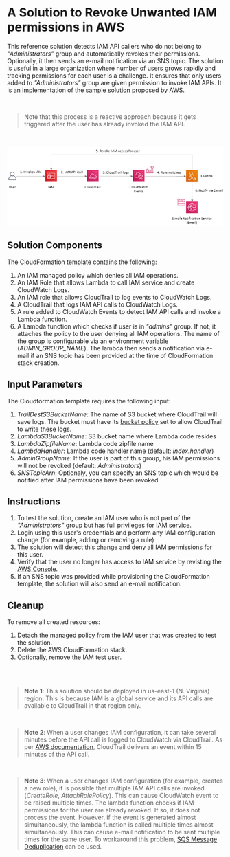 # A Solution to Revoke Unwanted IAM permissions in AWS
This reference solution detects IAM API callers who do not belong to *"Administrators"* group and automatically revokes their permissions. Optionally, it then sends an e-mail notification via an SNS topic. The solution is useful in a large organization where number of users grows rapidly and tracking permissions for each user is a challenge. It ensures that only users added to *"Administrators"* group are given permission to invoke IAM APIs. It is an implementation of the [sample solution](https://aws.amazon.com/blogs/security/how-to-detect-and-automatically-revoke-unintended-iam-access-with-amazon-cloudwatch-events/) proposed by AWS.

<br/>

> Note that this process is a reactive approach because it gets triggered after the user has already invoked the IAM API.

<br/>

![Architecture diagram](https://github.com/oyenamit/aws-revoke-unintended-iam-access/blob/master/docs/architecture.png)

## Solution Components
The CloudFormation template contains the following:
1. An IAM managed policy which denies all IAM operations.
2. An IAM Role that allows Lambda to call IAM service and create CloudWatch Logs.
3. An IAM role that allows CloudTrail to log events to CloudWatch Logs.
4. A CloudTrail that logs IAM API calls to CloudWatch Logs.
5. A rule added to CloudWatch Events to detect IAM API calls and invoke a Lambda function.
6. A Lambda function which checks if user is in *"admins"* group. If not, it attaches the policy to the user denying all IAM operations. The name of the group is configurable via an environment variable (*ADMIN_GROUP_NAME*). The lambda then sends a notification via e-mail if an SNS topic has been provided at the time of CloudFormation stack creation.

## Input Parameters
The Cloudformation template requires the following input:
1. *TrailDestS3BucketName*: The name of S3 bucket where CloudTrail will save logs. The bucket must have its [bucket policy](https://docs.aws.amazon.com/awscloudtrail/latest/userguide/create-s3-bucket-policy-for-cloudtrail.html) set to allow CloudTrail to write these logs.
2. *LambdaS3BucketName*: S3 bucket name where Lambda code resides
3. *LambdaZipfileName*: Lambda code zipfile name
4. *LambdaHandler*: Lambda code handler name (default: *index.handler*)
5. *AdminGroupName*: If the user is part of this group, his IAM permissions will not be revoked (default: *Administrators*)
6. *SNSTopicArn*: Optionaly, you can specify an SNS topic which would be notified after IAM permissions have been revoked

## Instructions
1. To test the solution, create an IAM user who is not part of the *"Administrators"* group but has full privileges for IAM service.
2. Login using this user's credentials and perform any IAM configuration change (for example, adding or removing a rule)
3. The solution will detect this change and deny all IAM permissions for this user.
4. Verify that the user no longer has access to IAM service by revisting the [AWS Console](https://console.aws.amazon.com/iam/).
5. If an SNS topic was provided while provisioning the CloudFormation template, the solution will also send an e-mail notification.

## Cleanup
To remove all created resources:
1. Detach the managed policy from the IAM user that was created to test the solution.
2. Delete the AWS CloudFormation stack.
3. Optionally, remove the IAM test user.

<br/><br/>

> **Note 1**: This solution should be deployed in us-east-1 (N. Virginia) region. This is because IAM is a global service and its API calls are available to CloudTrail in that region only.

<br/>

> **Note 2**: When a user changes IAM configuration, it can take several minutes before the API call is logged to CloudWatch via CloudTrail. As per [AWS documentation](https://aws.amazon.com/cloudtrail/faqs/), CloudTrail delivers an event within 15 minutes of the API call.

<br/>

> **Note 3**: When a user changes IAM configuration (for example, creates a new role), it is possible that multiple IAM API calls are invoked (*CreateRole*, *AttachRolePolicy*). This can cause CloudWatch event to be raised multiple times. The lambda function checks if IAM permissions for the user are already revoked. If so, it does not process the event. However, if the event is generated almost simultaneously, the lambda function is called multiple times almost simultaneously. This can cause e-mail notification to be sent multiple times for the same user. To workaround this problem, [SQS Message Deduplication](https://docs.aws.amazon.com/AWSSimpleQueueService/latest/SQSDeveloperGuide/using-messagededuplicationid-property.html) can be used.

